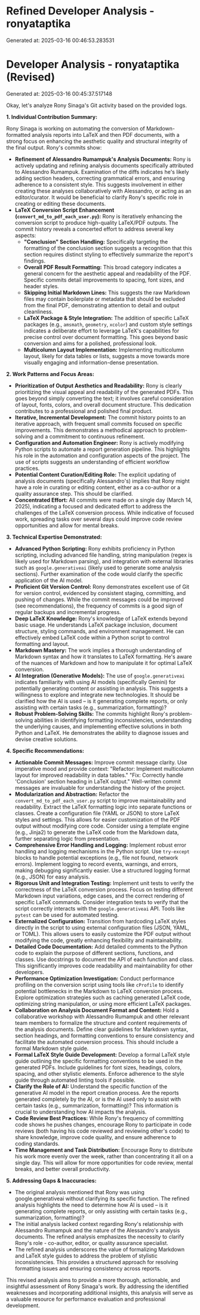 # Refined Developer Analysis - ronyataptika
Generated at: 2025-03-16 00:46:53.283531

# Developer Analysis - ronyataptika (Revised)
Generated at: 2025-03-16 00:45:37.517148

Okay, let's analyze Rony Sinaga's Git activity based on the provided logs.

**1. Individual Contribution Summary:**

Rony Sinaga is working on automating the conversion of Markdown-formatted analysis reports into LaTeX and then PDF documents, with a strong focus on enhancing the aesthetic quality and structural integrity of the final output. Rony's commits show:

*   **Refinement of Alessandro Rumampuk's Analysis Documents:** Rony is actively updating and refining analysis documents specifically attributed to Alessandro Rumampuk. Examination of the diffs indicates he's likely adding section headers, correcting grammatical errors, and ensuring adherence to a consistent style. This suggests involvement in either creating these analyses collaboratively with Alessandro, or acting as an editor/curator. It would be beneficial to clarify Rony's specific role in creating or editing these documents.
*   **LaTeX Conversion Script Enhancement (`convert_md_to_pdf_each_user.py`):** Rony is iteratively enhancing the conversion script to produce high-quality LaTeX/PDF outputs. The commit history reveals a concerted effort to address several key aspects:
    *   **"Conclusion" Section Handling:**  Specifically targeting the formatting of the conclusion section suggests a recognition that this section requires distinct styling to effectively summarize the report's findings.
    *   **Overall PDF Result Formatting:** This broad category indicates a general concern for the aesthetic appeal and readability of the PDF. Specific commits detail improvements to spacing, font sizes, and header styles.
    *   **Skipping Initial Markdown Lines:** This suggests the raw Markdown files may contain boilerplate or metadata that should be excluded from the final PDF, demonstrating attention to detail and output cleanliness.
    *   **LaTeX Package & Style Integration:** The addition of specific LaTeX packages (e.g., `amsmath`, `geometry`, `xcolor`) and custom style settings indicates a deliberate effort to leverage LaTeX's capabilities for precise control over document formatting. This goes beyond basic conversion and aims for a polished, professional look.
    *   **Multicolumn Layout Implementation:** Implementing multicolumn layout, likely for data tables or lists, suggests a move towards more visually engaging and information-dense presentation.

**2. Work Patterns and Focus Areas:**

*   **Prioritization of Output Aesthetics and Readability:** Rony is clearly prioritizing the visual appeal and readability of the generated PDFs. This goes beyond simply converting the text; it involves careful consideration of layout, fonts, colors, and overall document structure. This dedication contributes to a professional and polished final product.
*   **Iterative, Incremental Development:** The commit history points to an iterative approach, with frequent small commits focused on specific improvements. This demonstrates a methodical approach to problem-solving and a commitment to continuous refinement.
*   **Configuration and Automation Engineer:** Rony is actively modifying Python scripts to automate a report generation pipeline. This highlights his role in the automation and configuration aspects of the project. The use of scripts suggests an understanding of efficient workflow practices.
*   **Potential Content Curation/Editing Role:** The explicit updating of analysis documents (specifically Alessandro's) implies that Rony might have a role in curating or editing content, either as a co-author or a quality assurance step. This should be clarified.
*   **Concentrated Effort:** All commits were made on a single day (March 14, 2025), indicating a focused and dedicated effort to address the challenges of the LaTeX conversion process. While indicative of focused work, spreading tasks over several days could improve code review opportunities and allow for mental breaks.

**3. Technical Expertise Demonstrated:**

*   **Advanced Python Scripting:** Rony exhibits proficiency in Python scripting, including advanced file handling, string manipulation (regex is likely used for Markdown parsing), and integration with external libraries such as `google.generativeai` (likely used to generate some analysis sections). Further examination of the code would clarify the specific application of the AI model.
*   **Proficient Git Version Control:** Rony demonstrates excellent use of Git for version control, evidenced by consistent staging, committing, and pushing of changes. While the commit messages could be improved (see recommendations), the frequency of commits is a good sign of regular backups and incremental progress.
*   **Deep LaTeX Knowledge:** Rony's knowledge of LaTeX extends beyond basic usage. He understands LaTeX package inclusion, document structure, styling commands, and environment management. He can effectively embed LaTeX code within a Python script to control formatting and layout.
*   **Markdown Mastery:**  The work implies a thorough understanding of Markdown syntax and how it translates to LaTeX formatting. He's aware of the nuances of Markdown and how to manipulate it for optimal LaTeX conversion.
*   **AI Integration (Generative Models):** The use of `google.generativeai` indicates familiarity with using AI models (specifically Gemini) for potentially generating content or assisting in analysis. This suggests a willingness to explore and integrate new technologies. It should be clarified how the AI is used – is it generating complete reports, or only assisting with certain tasks (e.g., summarization, formatting)?
*   **Robust Problem-Solving Skills:** The commits highlight Rony's problem-solving abilities in identifying formatting inconsistencies, understanding the underlying causes, and implementing effective solutions in both Python and LaTeX. He demonstrates the ability to diagnose issues and devise creative solutions.

**4. Specific Recommendations:**

*   **Actionable Commit Messages:** Improve commit message clarity. Use imperative mood and provide context: "Refactor: Implement multicolumn layout for improved readability in data tables." "Fix: Correctly handle 'Conclusion' section heading in LaTeX output."  Well-written commit messages are invaluable for understanding the history of the project.
*   **Modularization and Abstraction:** Refactor the `convert_md_to_pdf_each_user.py` script to improve maintainability and readability. Extract the LaTeX formatting logic into separate functions or classes. Create a configuration file (YAML or JSON) to store LaTeX styles and settings. This allows for easier customization of the PDF output without modifying core code.  Consider using a template engine (e.g., Jinja2) to generate the LaTeX code from the Markdown data, further separating logic from presentation.
*   **Comprehensive Error Handling and Logging:** Implement robust error handling and logging mechanisms in the Python script. Use `try-except` blocks to handle potential exceptions (e.g., file not found, network errors). Implement logging to record events, warnings, and errors, making debugging significantly easier. Use a structured logging format (e.g., JSON) for easy analysis.
*   **Rigorous Unit and Integration Testing:** Implement unit tests to verify the correctness of the LaTeX conversion process. Focus on testing different Markdown input variations, edge cases, and the correct rendering of specific LaTeX commands. Consider integration tests to verify that the script correctly interacts with the `google.generativeai` API.  Tools like `pytest` can be used for automated testing.
*   **Externalized Configuration:** Transition from hardcoding LaTeX styles directly in the script to using external configuration files (JSON, YAML, or TOML). This allows users to easily customize the PDF output without modifying the code, greatly enhancing flexibility and maintainability.
*   **Detailed Code Documentation:** Add detailed comments to the Python code to explain the purpose of different sections, functions, and classes. Use docstrings to document the API of each function and class. This significantly improves code readability and maintainability for other developers.
*   **Performance Optimization Investigation:** Conduct performance profiling on the conversion script using tools like `cProfile` to identify potential bottlenecks in the Markdown to LaTeX conversion process. Explore optimization strategies such as caching generated LaTeX code, optimizing string manipulation, or using more efficient LaTeX packages.
*   **Collaboration on Analysis Document Format and Content:**  Hold a collaborative workshop with Alessandro Rumampuk and other relevant team members to formalize the structure and content requirements of the analysis documents. Define clear guidelines for Markdown syntax, section headings, and formatting conventions to ensure consistency and facilitate the automated conversion process. This should include a formal Markdown style guide.
*   **Formal LaTeX Style Guide Development:**  Develop a formal LaTeX style guide outlining the specific formatting conventions to be used in the generated PDFs. Include guidelines for font sizes, headings, colors, spacing, and other stylistic elements. Enforce adherence to the style guide through automated linting tools if possible.
*   **Clarify the Role of AI:** Understand the specific function of the generative AI model in the report creation process. Are the reports generated completely by the AI, or is the AI used only to assist with certain tasks (e.g., summarization, formatting)? This information is crucial to understanding how AI impacts the analysis.
*   **Code Review Best Practices:** While Rony's frequency of committing code shows he pushes changes, encourage Rony to participate in code reviews (both having his code reviewed and reviewing other's code) to share knowledge, improve code quality, and ensure adherence to coding standards.
*   **Time Management and Task Distribution:**  Encourage Rony to distribute his work more evenly over the week, rather than concentrating it all on a single day. This will allow for more opportunities for code review, mental breaks, and better overall productivity.

**5. Addressing Gaps & Inaccuracies:**

*   The original analysis mentioned that Rony was using google.generativeai without clarifying its specific function. The refined analysis highlights the need to determine how AI is used – is it generating complete reports, or only assisting with certain tasks (e.g., summarization, formatting)?
*   The initial analysis lacked context regarding Rony's relationship with Alessandro Rumampuk and the nature of the Alessandro's analysis documents. The refined analysis emphasizes the necessity to clarify Rony's role - co-author, editor, or quality assurance specialist.
*   The refined analysis underscores the value of formalizing Markdown and LaTeX style guides to address the problem of stylistic inconsistencies. This provides a structured approach for resolving formatting issues and ensuring consistency across reports.

This revised analysis aims to provide a more thorough, actionable, and insightful assessment of Rony Sinaga's work. By addressing the identified weaknesses and incorporating additional insights, this analysis will serve as a valuable resource for performance evaluation and professional development.
